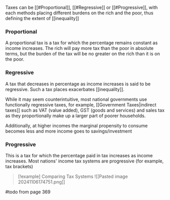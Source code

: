 Taxes can be [[#Proportional]], [[#Regressive]] or [[#Progressive]], with each methods placing different burdens on the rich and the poor, thus defining the extent of [[inequality]]

### Proportional
A proportional tax is a tax for which the percentage remains constant as income increases. The rich will pay more tax than the poor in absolute terms, but the burden of the tax will be no greater on the rich than it is on the poor.

### Regressive

A tax that decreases in percentage as income increases is said to be regressive. Such a tax places exacerbates [[inequality]].

While it may seem counterintuitive, most national governments use functionally regressive taxes, for example, [[Government Taxes|indirect taxes]] such as VAT (value added), GST (goods and services) and sales tax as they proportionally make up a larger part of poorer households.

Additionally, at higher incomes the marginal propensity to consume becomes less and more income goes to savings/investment

### Progressive

This is a tax for which the percentage paid in tax increases as income increases. Most nations' income tax systems are progressive (for example, tax brackets)

> [!example] Comparing Tax Systems
> ![[Pasted image 20241106174751.png]]

#todo from page 369
